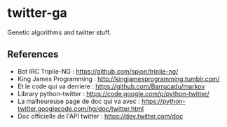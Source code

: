 twitter-ga
==========

Genetic algorithms and twitter stuff.


References
----------
* Bot IRC Triplie-NG : https://github.com/spion/triplie-ng/
* King James Programming : http://kingjamesprogramming.tumblr.com/
* Et le code qui va derriere : https://github.com/Barrucadu/markov
* Library python-twitter : https://code.google.com/p/python-twitter/
* La malheureuse page de doc qui va avec : https://python-twitter.googlecode.com/hg/doc/twitter.html
* Doc officielle de l'API twitter : https://dev.twitter.com/doc
